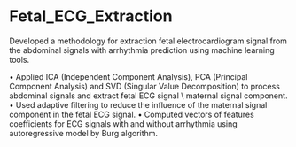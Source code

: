 # Fetal_ECG_Extraction
Developed a methodology for extraction fetal electrocardiogram signal from the abdominal signals with arrhythmia prediction using machine learning tools.

•	Applied ICA (Independent Component Analysis), PCA (Principal Component Analysis) and SVD (Singular Value Decomposition) to process abdominal signals and extract fetal ECG signal \ maternal signal component.
•	Used adaptive filtering to reduce the influence of the maternal signal component in the fetal ECG signal.
•	Computed vectors of features coefficients for ECG signals with and without arrhythmia using autoregressive model by Burg algorithm.

